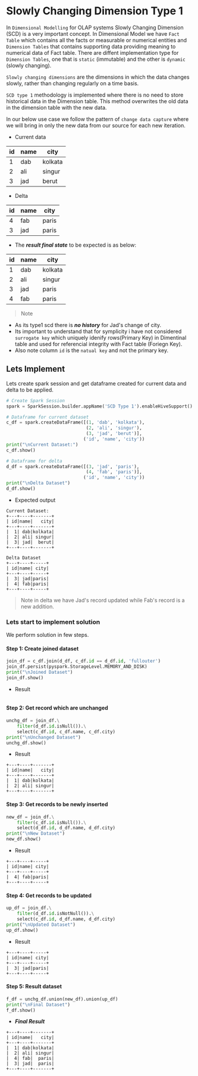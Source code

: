 # Slowly Changing Dimension Type 1


In `Dimensional Modelling` for OLAP systems Slowly Changing Dimension (SCD) is a very important concept. In Dimensional Model we have `Fact Table` which contains all the facts or measurable or numerical entities and `Dimension Tables` that contains supporting data providing meaning to numerical data of Fact table. There are diffent implementation type for `Dimension Tables`, one that is `static` (immutable) and the other is `dynamic` (slowly changing).

`Slowly changing dimensions` are the dimensions in which the data changes slowly, rather than changing regularly on a time basis.

`SCD type 1` methodology is implemented where there is no need to store historical data in the Dimension table. This method overwrites the old data in the dimension table with the new data.


In our below use case we follow the pattern of `change data capture` where we will bring in only the new data from our source for each new iteration. 

- Current data


|id|name|city|
|---|---|---|
|1|dab|kolkata|
|2|ali|singur|
|3|jad|berut|


- Delta

|id|name|city|
|---|---|---|
|4|fab|paris|
|3|jad|paris|


- The ***result final state*** to be expected is as below:

|id|name|city|
|---|---|---|
|1|dab|kolkata|
|2|ali|singur|
|3|jad|paris|
|4|fab|paris|

> Note 
- As its type1 scd there is ***no history*** for Jad's change of city.
- Its important to understand that for symplicity i have not considered `surrogate key` which uniquely idenify rows(Primary Key) in Dimentinal table and used for referencial integrity with Fact table (Foriegn Key).
- Also note column `id` is the `natual key` and not the primary key.



## Lets Implement

Lets create spark session and get dataframe created for current data and delta to be applied.

```Python
# Create Spark Session
spark = SparkSession.builder.appName('SCD Type 1').enableHiveSupport().getOrCreate()

# Dataframe for current dataset
c_df = spark.createDataFrame([(1, 'dab', 'kolkata'),
                              (2, 'ali', 'singur'),
                              (3, 'jad', 'berut')],
                             ('id', 'name', 'city'))
print("\nCurrent Dataset:")
c_df.show()

# Dataframe for delta
d_df = spark.createDataFrame([(3, 'jad', 'paris'),
                              (4, 'fab', 'paris')],
                             ('id', 'name', 'city'))
print("\nDelta Dataset")
d_df.show()
```

- Expected output

```
Current Dataset:
+---+----+-------+
| id|name|   city|
+---+----+-------+
|  1| dab|kolkata|
|  2| ali| singur|
|  3| jad|  berut|
+---+----+-------+

Delta Dataset
+---+----+-----+
| id|name| city|
+---+----+-----+
|  3| jad|paris|
|  4| fab|paris|
+---+----+-----+
```

> Note in delta we have Jad's record updated while Fab's record is a new addition.

### Lets start to implement solution

We perform solution in few steps.

#### Step 1: Create joined dataset

```Python
join_df = c_df.join(d_df, c_df.id == d_df.id, 'fullouter')
join_df.persist(pyspark.StorageLevel.MEMORY_AND_DISK)
print("\nJoined Dataset")
join_df.show()
```

- Result
```
```

#### Step 2: Get record which are unchanged

```Python
unchg_df = join_df.\
    filter(d_df.id.isNull()).\
    select(c_df.id, c_df.name, c_df.city)
print("\nUnchanged Dataset")
unchg_df.show()
```

- Result
```
+---+----+-------+
| id|name|   city|
+---+----+-------+
|  1| dab|kolkata|
|  2| ali| singur|
+---+----+-------+
```

#### Step 3: Get records to be newly inserted

```Python
new_df = join_df.\
    filter(c_df.id.isNull()).\
    select(d_df.id, d_df.name, d_df.city)
print("\nNew Dataset")
new_df.show()
```

- Result
```
+---+----+-----+
| id|name| city|
+---+----+-----+
|  4| fab|paris|
+---+----+-----+
```

#### Step 4: Get records to be updated

```Python
up_df = join_df.\
    filter(d_df.id.isNotNull()).\
    select(c_df.id, d_df.name, d_df.city)
print("\nUpdated Dataset")
up_df.show()
```

- Result
```
+---+----+-----+
| id|name| city|
+---+----+-----+
|  3| jad|paris|
+---+----+-----+
```

#### Step 5: Result dataset

```Python
f_df = unchg_df.union(new_df).union(up_df)
print("\nFinal Dataset")
f_df.show()
```

- ***Final Result***
```
+---+----+-------+
| id|name|   city|
+---+----+-------+
|  1| dab|kolkata|
|  2| ali| singur|
|  4| fab|  paris|
|  3| jad|  paris|
+---+----+-------+
```


